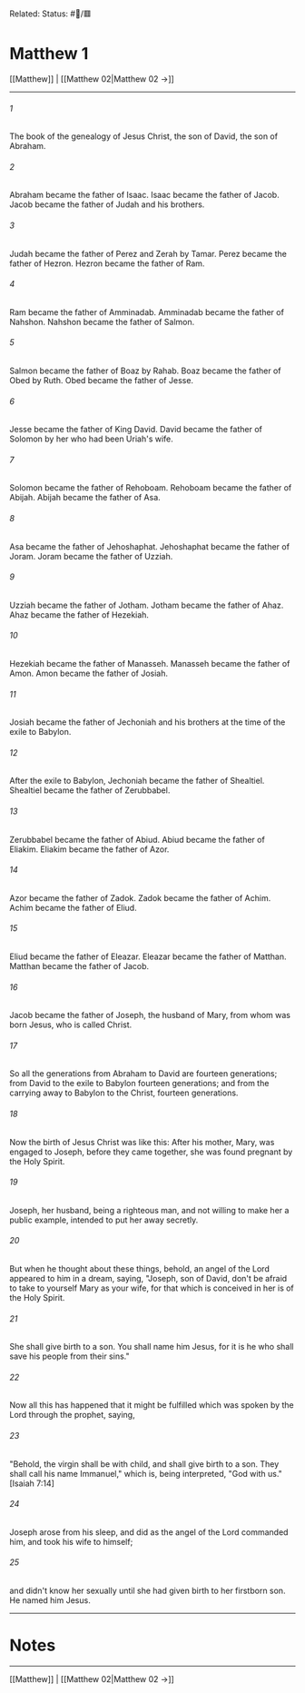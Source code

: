 Related:
Status: #📖/🟥
# Matthew 1

[[Matthew]] | [[Matthew 02|Matthew 02 →]]
***



###### 1 
The book of the genealogy of Jesus Christ, the son of David, the son of Abraham. 

###### 2 
Abraham became the father of Isaac. Isaac became the father of Jacob. Jacob became the father of Judah and his brothers. 

###### 3 
Judah became the father of Perez and Zerah by Tamar. Perez became the father of Hezron. Hezron became the father of Ram. 

###### 4 
Ram became the father of Amminadab. Amminadab became the father of Nahshon. Nahshon became the father of Salmon. 

###### 5 
Salmon became the father of Boaz by Rahab. Boaz became the father of Obed by Ruth. Obed became the father of Jesse. 

###### 6 
Jesse became the father of King David. David became the father of Solomon by her who had been Uriah's wife. 

###### 7 
Solomon became the father of Rehoboam. Rehoboam became the father of Abijah. Abijah became the father of Asa. 

###### 8 
Asa became the father of Jehoshaphat. Jehoshaphat became the father of Joram. Joram became the father of Uzziah. 

###### 9 
Uzziah became the father of Jotham. Jotham became the father of Ahaz. Ahaz became the father of Hezekiah. 

###### 10 
Hezekiah became the father of Manasseh. Manasseh became the father of Amon. Amon became the father of Josiah. 

###### 11 
Josiah became the father of Jechoniah and his brothers at the time of the exile to Babylon. 

###### 12 
After the exile to Babylon, Jechoniah became the father of Shealtiel. Shealtiel became the father of Zerubbabel. 

###### 13 
Zerubbabel became the father of Abiud. Abiud became the father of Eliakim. Eliakim became the father of Azor. 

###### 14 
Azor became the father of Zadok. Zadok became the father of Achim. Achim became the father of Eliud. 

###### 15 
Eliud became the father of Eleazar. Eleazar became the father of Matthan. Matthan became the father of Jacob. 

###### 16 
Jacob became the father of Joseph, the husband of Mary, from whom was born Jesus, who is called Christ. 

###### 17 
So all the generations from Abraham to David are fourteen generations; from David to the exile to Babylon fourteen generations; and from the carrying away to Babylon to the Christ, fourteen generations. 

###### 18 
Now the birth of Jesus Christ was like this: After his mother, Mary, was engaged to Joseph, before they came together, she was found pregnant by the Holy Spirit. 

###### 19 
Joseph, her husband, being a righteous man, and not willing to make her a public example, intended to put her away secretly. 

###### 20 
But when he thought about these things, behold, an angel of the Lord appeared to him in a dream, saying, "Joseph, son of David, don't be afraid to take to yourself Mary as your wife, for that which is conceived in her is of the Holy Spirit. 

###### 21 
She shall give birth to a son. You shall name him Jesus, for it is he who shall save his people from their sins." 

###### 22 
Now all this has happened that it might be fulfilled which was spoken by the Lord through the prophet, saying, 

###### 23 
"Behold, the virgin shall be with child, and shall give birth to a son. They shall call his name Immanuel," which is, being interpreted, "God with us."<crossref intro="1:23">[Isaiah 7:14]</crossref> 

###### 24 
Joseph arose from his sleep, and did as the angel of the Lord commanded him, and took his wife to himself; 

###### 25 
and didn't know her sexually until she had given birth to her firstborn son. He named him Jesus.

---
# Notes


***
[[Matthew]] | [[Matthew 02|Matthew 02 →]]
